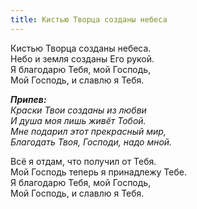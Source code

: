 ```yaml
---
title: Кистью Творца созданы небеса
---
```


Кистью Творца созданы небеса.  
Небо и земля созданы Его рукой.  
Я благодарю Тебя, мой Господь,  
Мой Господь, и славлю я Тебя. 

*__Припев:__  
Краски Твои созданы из любви  
И душа моя лишь живёт Тобой.  
Мне подарил этот прекрасный мир,  
Благодать Твоя, Господи, надо мной.* 

Всё я отдам, что получил от Тебя.   
Мой Господь теперь я принадлежу Тебе.  
Я благодарю Тебя, мой Господь,  
Мой Господь, и славлю я Тебя.

